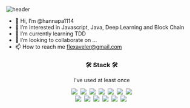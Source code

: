 ![header](https://capsule-render.vercel.app/api?type=waving&color=ff0000&section=header&height=300&text=Jimyeong&nbsp;Song&fontSize=50&fontColor=ffffff)


- 👋 Hi, I’m @hannapa1114
- 👀 I’m interested in Javascript, Java, Deep Learning and Block Chain
- 🌱 I’m currently learning TDD
- 💞️ I’m looking to collaborate on ...
- 📫 How to reach me flexaveler@gmail.com

<h3 align="center">🛠 Stack 🛠</h3>

<p align="center">I've used at least once</p>

<p align="center">
<img src="https://img.shields.io/badge/javascript-3766AB?style=flat-square&logo=Javascript&logoColor=white"/></a>&nbsp;
<img src="https://img.shields.io/badge/styled&ndash;components-3766AB?style=flat-square&logo=Styled-components&logoColor=white"/></a>&nbsp;
<img src="https://img.shields.io/badge/react-3766AB?style=flat-square&logo=React&logoColor=white"/></a>&nbsp;
<img src="https://img.shields.io/badge/redux-3766AB?style=flat-square&logo=Redux&logoColor=white"/></a>&nbsp;
<img src="https://img.shields.io/badge/typescript-3766AB?style=flat-square&logo=Typescript&logoColor=white"/></a>&nbsp;
<img src="https://img.shields.io/badge/vue-3766AB?style=flat-square&logo=Vuetify&logoColor=white"/></a>&nbsp;
<img src="https://img.shields.io/badge/mysql-3766AB?style=flat-square&logo=Mysql&logoColor=white"/></a><br>
<img src="https://img.shields.io/badge/aws-3766AB?style=flat-square&logo=Amazon-AWS&logoColor=white"/></a>&nbsp;
<img src="https://img.shields.io/badge/electron-3766AB?style=flat-square&logo=Electron&logoColor=white"/></a>&nbsp;
<img src="https://img.shields.io/badge/python-3766AB?style=flat-square&logo=Python&logoColor=white"/></a>&nbsp;
<img src="https://img.shields.io/badge/linux-3766AB?style=flat-square&logo=Linux&logoColor=white"/></a>&nbsp;
<img src="https://img.shields.io/badge/spring&ndash;boot-3766AB?style=flat-square&logo=Spring-boot&logoColor=white"/></a>&nbsp;
<img src="https://img.shields.io/badge/stack&ndash;overflow-3766AB?style=flat-square&logo=Stack-overflow&logoColor=white"/></a>&nbsp;
</p>

<!---
hannapa1114/hannapa1114 is a ✨ special ✨ repository because its `README.md` (this file) appears on your GitHub profile.
You can click the Preview link to take a look at your changes.
--->
